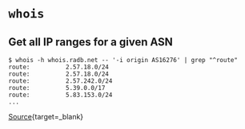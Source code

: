 # `whois`

## Get all IP ranges for a given ASN

```shell
$ whois -h whois.radb.net -- '-i origin AS16276' | grep "^route"
route:          2.57.18.0/24
route:          2.57.18.0/24
route:          2.57.242.0/24
route:          5.39.0.0/17
route:          5.83.153.0/24
...
```

[Source](https://man.ilayk.com/man/whois/){target=_blank}
